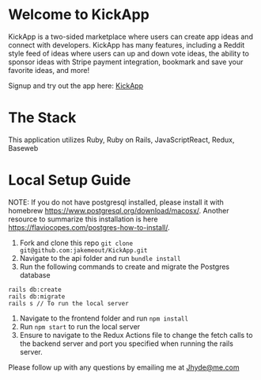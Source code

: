 # Welcome to KickApp
KickApp is a two-sided marketplace where users can create app ideas and connect with developers. KickApp has many features, including a Reddit style feed of ideas where users can up and down vote ideas, the ability to sponsor ideas with Stripe payment integration, bookmark and save your favorite ideas, and more!

Signup and try out the app here: [KickApp](https://kicksterapp.herokuapp.com/)

# The Stack 
This application utilizes Ruby, Ruby on Rails, JavaScriptReact, Redux, Baseweb 

# Local Setup Guide
NOTE: If you do not have postgresql installed, please install it with homebrew https://www.postgresql.org/download/macosx/. Another resource to summarize this installation is here https://flaviocopes.com/postgres-how-to-install/.

1. Fork and clone this repo `git clone git@github.com:jakemeout/KickApp.git`
1. Navigate to the api folder and run `bundle install`
1. Run the following commands to create and migrate the Postgres database
```
rails db:create
rails db:migrate
rails s // To run the local server
```
1. Navigate to the frontend folder and run `npm install`
1. Run `npm start` to run the local server
1. Ensure to navigate to the Redux Actions file to change the fetch calls to the backend server and port you specified when running the rails server. 



Please follow up with any questions by emailing me at [Jhyde@me.com](mailto:jhyde@me.com)